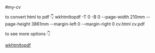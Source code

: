 #my-cv

to convert html to pdf 👇️
wkhtmltopdf -T 0 -B 0 --page-width 210mm --page-height 3861mm --margin-left 0 --margin-right 0 cv.html cv.pdf

to see more options 👇️

[wkhtmltopdf](https://wkhtmltopdf.org/usage/wkhtmltopdf.txt)
